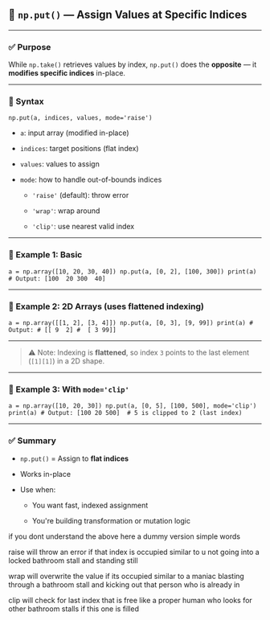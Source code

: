 ## 🔹 `np.put()` — Assign Values at Specific Indices

---

### ✅ Purpose

While `np.take()` retrieves values by index, `np.put()` does the **opposite** — it **modifies specific indices** in-place.

---

### 🔹 Syntax



`np.put(a, indices, values, mode='raise')`

- `a`: input array (modified in-place)
    
- `indices`: target positions (flat index)
    
- `values`: values to assign
    
- `mode`: how to handle out-of-bounds indices
    
    - `'raise'` (default): throw error
        
    - `'wrap'`: wrap around
        
    - `'clip'`: use nearest valid index
        

---

### 🔹 Example 1: Basic



`a = np.array([10, 20, 30, 40]) np.put(a, [0, 2], [100, 300]) print(a) # Output: [100  20 300  40]`

---

### 🔹 Example 2: 2D Arrays (uses flattened indexing)


`a = np.array([[1, 2], [3, 4]]) np.put(a, [0, 3], [9, 99]) print(a) # Output: # [[ 9  2] #  [ 3 99]]`

---

> ⚠️ Note: Indexing is **flattened**, so index `3` points to the last element (`[1][1]`) in a 2D shape.

---

### 🔹 Example 3: With `mode='clip'`


`a = np.array([10, 20, 30]) np.put(a, [0, 5], [100, 500], mode='clip') print(a) # Output: [100 20 500]  # 5 is clipped to 2 (last index)`

---

### ✅ Summary

- `np.put()` = Assign to **flat indices**
    
- Works in-place
    
- Use when:
    
    - You want fast, indexed assignment
        
    - You're building transformation or mutation logic

if you dont understand the above here a dummy version simple words

raise will throw an error if that index is occupied similar to u not going into a locked bathroom stall and standing still

wrap will overwrite the value if its occupied  similar to a maniac blasting through a bathroom stall and kicking out that person who is already in

clip will check for last index that is free like a proper human who looks for other bathroom stalls if this one is filled 
